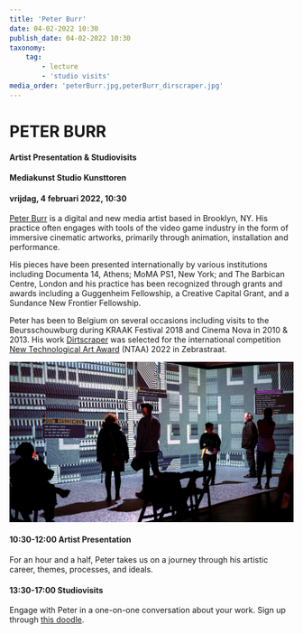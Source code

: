 ```yaml
---
title: 'Peter Burr'
date: 04-02-2022 10:30
publish_date: 04-02-2022 10:30
taxonomy:
    tag:
        - lecture
        - 'studio visits'
media_order: 'peterBurr.jpg,peterBurr_dirscraper.jpg'
---
```

# PETER BURR
#### Artist Presentation & Studiovisits
#### Mediakunst Studio Kunsttoren
#### vrijdag, 4 februari 2022, 10:30

[Peter Burr](http://peterburr.org/) is a digital and new media artist based in Brooklyn, NY. His practice often engages with tools of the video game industry in the form of immersive cinematic artworks, primarily through animation, installation and performance.

His pieces have been presented internationally by various institutions including Documenta 14, Athens; MoMA PS1, New York; and The Barbican Centre, London and his practice has been recognized through grants and awards including a Guggenheim Fellowship, a Creative Capital Grant, and a Sundance New Frontier Fellowship.

Peter has been to Belgium on several occasions including visits to the Beursschouwburg during KRAAK Festival 2018 and Cinema Nova in 2010 & 2013. His work [Dirtscraper](https://vimeo.com/298436234) was selected for the international competition [New Technological Art Award](https://www.zebrastraat.be/ntaa) (NTAA) 2022 in Zebrastraat.

![](peterBurr_dirscraper.jpg)

#### 10:30-12:00	Artist Presentation
For an hour and a half, Peter takes us on a journey through his artistic career, themes, processes, and ideals.
#### 13:30-17:00	Studiovisits
Engage with Peter in a one-on-one conversation about your work. Sign up through [this doodle](https://doodle.com/poll/6w7daini46iyw75v?utm_source=poll&utm_medium=link).
